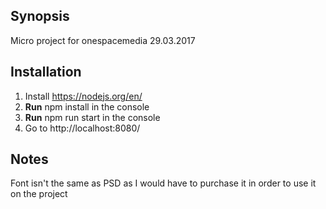## Synopsis

Micro project for onespacemedia 29.03.2017

## Installation

1. Install https://nodejs.org/en/
2. **Run** npm install in the console
3. **Run** npm run start in the console
4. Go to http://localhost:8080/

## Notes

Font isn't the same as PSD as I would have to purchase it in order to use it on the project
